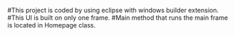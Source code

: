 #This project is coded by using eclipse with windows builder extension.
#This UI is built on only one frame. 
#Main method that runs the main frame is located in Homepage class.
